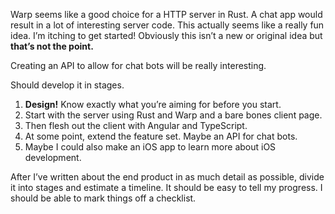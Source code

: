 Warp seems like a good choice for a HTTP server in Rust.
A chat app would result in a lot of interesting server code.
This actually seems like a really fun idea.
I’m itching to get started!
Obviously this isn’t a new or original idea but **that’s not the point.**

Creating an API to allow for chat bots will be really interesting.

Should develop it in stages.
1. **Design!** Know exactly what you’re aiming for before you start.
2. Start with the server using Rust and Warp and a bare bones client page.
3. Then flesh out the client with Angular and TypeScript.
4. At some point, extend the feature set. Maybe an API for chat bots.
5. Maybe I could also make an iOS app to learn more about iOS development.

After I’ve written about the end product in as much detail as possible, divide it into stages and estimate a timeline. It should be easy to tell my progress. I should be able to mark things off a checklist.